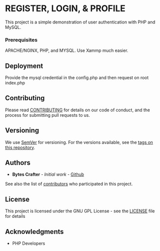 # REGISTER, LOGIN, & PROFILE

This project is a simple demonstration of user authentication with PHP and MySQL.

### Prerequisites

APACHE/NGINX, PHP, and MYSQL. Use Xammp much easier. 

## Deployment

Provide the mysql credential in the config.php and then request on root index.php

## Contributing

Please read [CONTRIBUTING](CONTRIBUTING) for details on our code of conduct, and the process for submitting pull requests to us.

## Versioning

We use [SemVer](http://semver.org/) for versioning. For the versions available, see the [tags on this repository](https://github.com/BytesCrafter). 

## Authors

* **Bytes Crafter** - *Initial work* - [Github](https://github.com/BytesCrafter/register-signin-profile.git)

See also the list of [contributors](https://github.com/BytesCrafter) who participated in this project.

## License

This project is licensed under the GNU GPL License - see the [LICENSE](LICENSE) file for details

## Acknowledgments

* PHP Developers